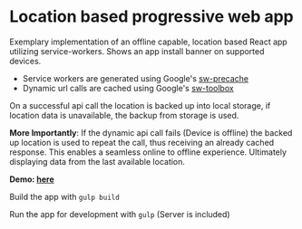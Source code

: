 # Location based progressive web app

Exemplary implementation of an offline capable, location based React app utilizing service-workers. Shows an app install banner on supported devices.

* Service workers are generated using Google's [sw-precache](https://github.com/GoogleChrome/sw-precache)
* Dynamic url calls are cached using Google's [sw-toolbox](https://github.com/GoogleChrome/sw-toolbox)

On a successful api call the location is backed up into local storage, if location data is unavailable, the backup from storage is used.

__More Importantly__: If the dynamic api call fails (Device is offline) the backed up location is used to repeat the call, thus receiving an already cached response. This enables a seamless online to offline experience. Ultimately displaying data from the last available location.

__Demo: [here](https://fstiehle.github.io/sushi-app/)__

Build the app with `gulp build`

Run the app for development with `gulp` (Server is included)
